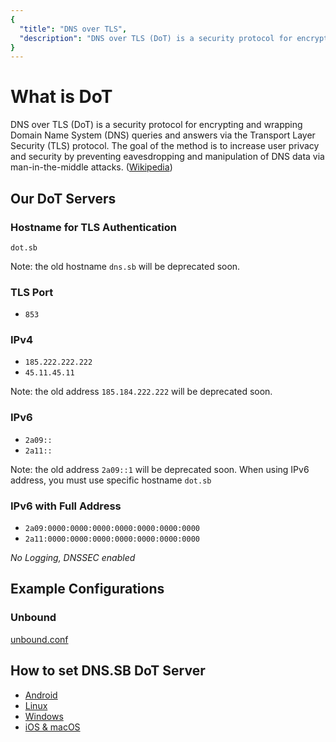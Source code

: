 ```yaml
---
{
  "title": "DNS over TLS",
  "description": "DNS over TLS (DoT) is a security protocol for encrypting and wrapping Domain Name System (DNS) queries and answers via the Transport Layer Security (TLS) protocol."
}
---
```


# What is DoT

DNS over TLS (DoT) is a security protocol for encrypting and wrapping Domain Name System (DNS) queries and answers via the Transport Layer Security (TLS) protocol. The goal of the method is to increase user privacy and security by preventing eavesdropping and manipulation of DNS data via man-in-the-middle attacks. ([Wikipedia](https://en.wikipedia.org/wiki/DNS_over_TLS))

## Our DoT Servers

### Hostname for TLS Authentication

`dot.sb`

Note: the old hostname `dns.sb` will be deprecated soon.

### TLS Port

- `853`

### IPv4

- `185.222.222.222`
- `45.11.45.11`

Note: the old address `185.184.222.222` will be deprecated soon.

### IPv6

- `2a09::`
- `2a11::`

Note: the old address `2a09::1` will be deprecated soon. When using IPv6 address, you must use specific hostname `dot.sb`


### IPv6 with Full Address

- `2a09:0000:0000:0000:0000:0000:0000:0000`
- `2a11:0000:0000:0000:0000:0000:0000:0000`

*No Logging, DNSSEC enabled*

## Example Configurations

### Unbound

[unbound.conf](https://github.com/dns-sb/DoT/blob/master/example/unbound.conf)

## How to set DNS.SB DoT Server

- [Android](/guide/dot/android/)
- [Linux](/guide/dot/linux/)
- [Windows](/guide/dot/windows/)
- [iOS & macOS](/guide/dot/apple/)